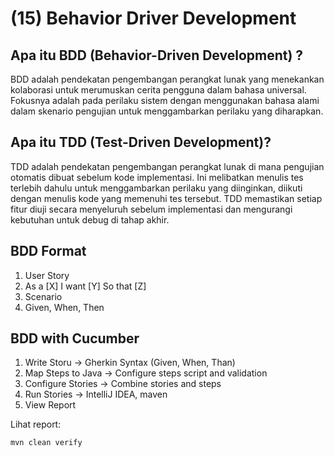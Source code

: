 # (15) Behavior Driver Development

## Apa itu BDD (Behavior-Driven Development) ?
BDD adalah pendekatan pengembangan perangkat lunak yang menekankan kolaborasi untuk merumuskan cerita pengguna dalam bahasa universal. Fokusnya adalah pada perilaku sistem dengan menggunakan bahasa alami dalam skenario pengujian untuk menggambarkan perilaku yang diharapkan.

## Apa itu TDD (Test-Driven Development)? 
TDD adalah pendekatan pengembangan perangkat lunak di mana pengujian otomatis dibuat sebelum kode implementasi. Ini melibatkan menulis tes terlebih dahulu untuk menggambarkan perilaku yang diinginkan, diikuti dengan menulis kode yang memenuhi tes tersebut. TDD memastikan setiap fitur diuji secara menyeluruh sebelum implementasi dan mengurangi kebutuhan untuk debug di tahap akhir.

## BDD Format
1. User Story
2. As a [X] I want [Y] So that [Z]
3. Scenario
4. Given, When, Then

## BDD with Cucumber
1. Write Storu -> Gherkin Syntax (Given, When, Than)
2. Map Steps to Java -> Configure steps script and validation
3. Configure Stories -> Combine stories and steps
4. Run Stories -> IntelliJ IDEA, maven
5. View Report

Lihat report:
```
mvn clean verify
```
